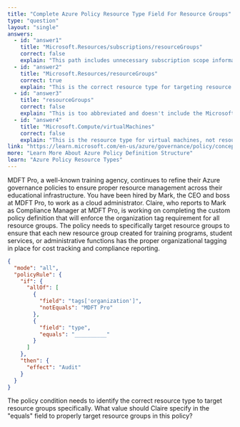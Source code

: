 ```yaml
---
title: "Complete Azure Policy Resource Type Field For Resource Groups"
type: "question"
layout: "single"
answers:
  - id: "answer1"
    title: "Microsoft.Resources/subscriptions/resourceGroups"
    correct: false
    explain: "This path includes unnecessary subscription scope information. For Azure Policy resource type targeting, the standard resource type path is sufficient and more commonly used."
  - id: "answer2"
    title: "Microsoft.Resources/resourceGroups"
    correct: true
    explain: "This is the correct resource type for targeting resource groups in Azure Policy definitions. It follows the standard Azure resource type format of {resourceProvider}/{resourceType} for resource groups."
  - id: "answer3"
    title: "resourceGroups"
    correct: false
    explain: "This is too abbreviated and doesn't include the Microsoft namespace or resource provider information. Azure Policy requires the full resource type specification for proper resource identification."
  - id: "answer4"
    title: "Microsoft.Compute/virtualMachines"
    correct: false
    explain: "This is the resource type for virtual machines, not resource groups. The policy is specifically targeting resource groups for tag enforcement, so this type is completely incorrect for this scenario."
link: "https://learn.microsoft.com/en-us/azure/governance/policy/concepts/definition-structure"
more: "Learn More About Azure Policy Definition Structure"
learn: "Azure Policy Resource Types"
---
```


MDFT Pro, a well-known training agency, continues to refine their Azure governance policies to ensure proper resource management across their educational infrastructure. You have been hired by Mark, the CEO and boss at MDFT Pro, to work as a cloud administrator. Claire, who reports to Mark as Compliance Manager at MDFT Pro, is working on completing the custom policy definition that will enforce the organization tag requirement for all resource groups. The policy needs to specifically target resource groups to ensure that each new resource group created for training programs, student services, or administrative functions has the proper organizational tagging in place for cost tracking and compliance reporting.

```json
{
  "mode": "all",
  "policyRule": {
    "if": {
      "allOf": [
        {
          "field": "tags['organization']",
          "notEquals": "MDFT Pro"
        },
        {
          "field": "type",
          "equals": "__________"
        }
      ]
    },
    "then": {
      "effect": "Audit"
    }
  }
}
```

The policy condition needs to identify the correct resource type to target resource groups specifically. What value should Claire specify in the "equals" field to properly target resource groups in this policy?

